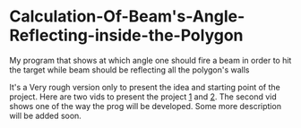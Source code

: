 # Calculation-Of-Beam's-Angle-Reflecting-inside-the-Polygon
My program that shows at which angle one should fire a beam in order to hit the target while beam should be reflecting all the polygon's walls

It's a Very rough version only to present the idea and starting point of the project. Here are two vids to present the project [1](https://youtu.be/pxsS2-DK5ww) and [2](https://youtube.com/shorts/K7dDbf1QGc0).
The second vid shows one of the way the prog will be developed. 
Some more description will be added soon.
